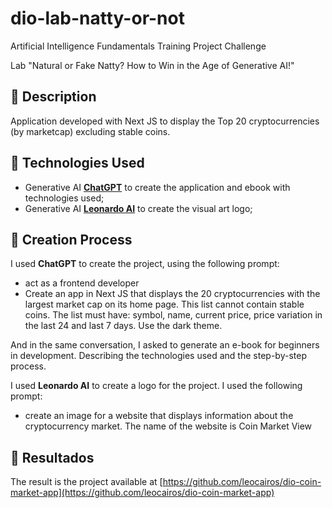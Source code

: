 # dio-lab-natty-or-not

Artificial Intelligence Fundamentals Training Project Challenge

Lab "Natural or Fake Natty? How to Win in the Age of Generative AI!"


## 📒 Description

Application developed with Next JS to display the Top 20 cryptocurrencies (by marketcap) excluding stable coins.

## 🤖 Technologies Used

- Generative AI **[ChatGPT](https://chat.openai.com)** to create the application and ebook with technologies used;
- Generative AI **[Leonardo AI](https://leonardo.ai)** to create the visual art logo;

## 🧐 Creation Process

I used **ChatGPT** to create the project, using the following prompt:
 - act as a frontend developer
 - Create an app in Next JS that displays the 20 cryptocurrencies with the largest market cap on its home page. This list cannot contain stable coins. The list must have: symbol, name, current price, price variation in the last 24 and last 7 days. Use the dark theme.

And in the same conversation, I asked to generate an e-book for beginners in development. Describing the technologies used and the step-by-step process.

I used **Leonardo AI** to create a logo for the project. I used the following prompt:
- create an image for a website that displays information about the cryptocurrency market. The name of the website is Coin Market View


## 🚀 Resultados

The result is the project available at [https://github.com/leocairos/dio-coin-market-app](https://github.com/leocairos/dio-coin-market-app)
